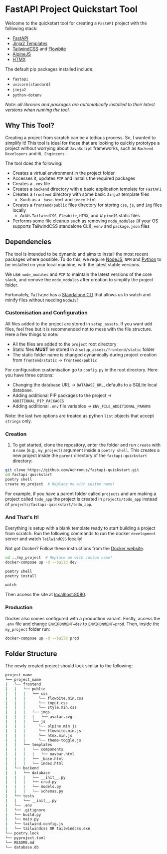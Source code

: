 # FastAPI Project Quickstart Tool

Welcome to the quickstart tool for creating a `FastAPI` project with the following stack:

- [FastAPI](https://github.com/tiangolo/fastapi)
- [Jinja2 Templates](https://jinja.palletsprojects.com/)
- [TailwindCSS](https://tailwindcss.com/) and [Flowbite](https://flowbite.com/)
- [AlpineJS](https://alpinejs.dev/)
- [HTMX](https://htmx.org/)

The default pip packages installed include:

- `fastapi`
- `uvicorn[standard]`
- `jinja2`
- `python-dotenv`

_Note: all libraries and packages are automatically installed to their latest versions when running the tool._

## Why This Tool?

Creating a project from scratch can be a tedious process. So, I wanted to simplify it! This tool is ideal for those that are looking to quickly prototype a project without worrying about `JavaScript` frameworks, such as `Backend Developers` and `ML Engineers`.

The tool does the following:

- Creates a virtual environment in the project folder
- Accesses it, updates `PIP` and installs the required packages
- Creates a `.env` file
- Creates a `backend` directory with a basic application template for `FastAPI`
- Creates a `frontend` directory with some basic `Jinja2` template files
  - Such as a `_base.html` and `index.html`
- Creates a `frontend/public` files directory for storing `css`, `js`, and `img` files locally
  - Adds `TailwindCSS`, `Flowbite`, `HTMX`, and `AlpineJS` static files
- Performs some file cleanup such as removing `node_modules` (if your OS supports TailwindCSS standalone CLI), `venv` and `package.json` files

## Dependencies

The tool is intended to be dynamic and aims to install the most recent packages where possible. To do this, we require [NodeJS](https://nodejs.org/en), `NPM` and [Python](https://www.python.org/downloads/) to be installed on your local machine, with the latest stable versions. 

We use `node_modules` and `PIP` to maintain the latest versions of the core stack, and remove the `node_modules` after creation to simplify the project folder.

Fortunately, `Tailwind` has a [Standalone CLI](https://tailwindcss.com/blog/standalone-cli) that allows us to watch and minify files without needing `NodeJS`!


### Customisation and Configuration

All files added to the project are stored in `setup_assets`. If you want add files, feel free but it is recommended not to mess with the file structure. Here a few things to note:
- All the files are added to the `project` root directory
- Static files **MUST** be stored in a `setup_assets/frontend/static` folder
- The static folder name is changed dynamically during project creation from `frontend/static` -> `frontend/public`

For configuration customisation go to `config.py` in the root directory. Here you have three options:
- Changing the database URL -> `DATABASE_URL`, defaults to a SQLite local database.
- Adding additional PIP packages to the project -> `ADDITIONAL_PIP_PACKAGES`
- Adding additional `.env` file variables -> `ENV_FILE_ADDITIONAL_PARAMS`

Note: the last two options are treated as python `list` objects that accept `strings` only.


### Creation
1. To get started, clone the repository, enter the folder and run `create` with a `name` (e.g., `my_project`) argument inside a `poetry shell`. This creates a new project inside the `parent` directory of the `fastapi-quickstart` directory:

```bash
git clone https://github.com/Achronus/fastapi-quickstart.git
cd fastapi-quickstart
poetry shell
create my_project  # Replace me with custom name!
```

For example, if you have a parent folder called `projects` and are making a project called `todo_app` the project is created in `projects/todo_app` instead of `projects/fastapi-quickstart/todo_app`.


### And That's It!

Everything is setup with a blank template ready to start building a project from scratch. Run the following commands to run the docker `development` server and watch `TailwindCSS` locally!

Not got Docker? Follow these instructions from the [Docker website](https://docs.docker.com/get-docker/).


```bash
cd ../my_project  # Replace me with custom name!
docker-compose up -d --build dev

poetry shell
poetry install

watch
```

Then access the site at [localhost:8080](http://localhost:8080).


### Production

Docker also comes configured with a production variant. Firstly, access the `.env` file and change `ENVIRONMENT=dev` to `ENVIRONMENT=prod`. Then, inside the `my_project` folder run:
```bash
docker-compose up -d --build prod
```


## Folder Structure

The newly created project should look similar to the following:

```bash
project_name
└── project_name
|   └── frontend
|   |   └── public
|   |   |   └── css
|   |   |      └── flowbite.min.css
|   |   |      └── input.css
|   |   |      └── style.min.css
|   |   |   └── imgs
|   |   |   |   └── avatar.svg
|   |   |   └── js
|   |   |      └── alpine.min.js
|   |   |      └── flowbite.min.js
|   |   |      └── htmx.min.js
|   |   |      └── theme-toggle.js
|   |   └── templates
|   |   |   └── components
|   |   |   |   └── navbar.html
|   |   |   └── _base.html
|   |   |   └── index.html
|   └── backend
|   |   └── database
|   |   |   └── __init__.py
|   |   |   └── crud.py
|   |   |   └── models.py
|   |   |   └── schemas.py
|   └── tests
|   |   └── __init__.py
|   └── .env
|   └── .gitignore
|   └── build.py
|   └── main.py
|   └── tailwind.config.js
|   └── tailwindcss OR tailwindcss.exe
└── poetry.lock
└── pyproject.toml
└── README.md
└── database.db
```
